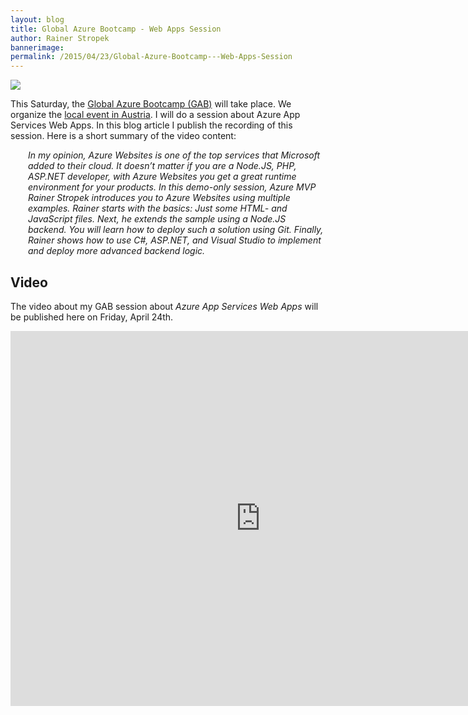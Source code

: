 ```yaml
---
layout: blog
title: Global Azure Bootcamp - Web Apps Session
author: Rainer Stropek
bannerimage: 
permalink: /2015/04/23/Global-Azure-Bootcamp---Web-Apps-Session
---
```


<p class="floatRight" xmlns="http://www.w3.org/1999/xhtml">
  <img src="{{site.baseurl}}images/blog/2015/04/2015-logo-250x250.png" />
</p><p xmlns="http://www.w3.org/1999/xhtml">This Saturday, the <a href="http://global.azurebootcamp.net/" target="_blank">Global Azure Bootcamp (GAB)</a> will take place. We organize the <a href="https://austriaazurebootcamp2015.eventday.com/" target="_blank">local event in Austria</a>. I will do a session about Azure App Services Web Apps. In this blog article I publish the recording of this session. Here is a short summary of the video content:
		</p><div style="margin-left: 2em" xmlns="http://www.w3.org/1999/xhtml">
  <p>
    <em>In my opinion, Azure Websites is one of the top services that Microsoft added to their cloud. It doesn’t matter if you are a Node.JS, PHP, ASP.NET developer, with Azure Websites you get a great runtime environment for your products. In this demo-only session, Azure MVP Rainer Stropek introduces you to Azure Websites using multiple examples. Rainer starts with the basics: Just some HTML- and JavaScript files. Next, he extends the sample using a Node.JS backend. You will learn how to deploy such a solution using Git. Finally, Rainer shows how to use C#, ASP.NET, and Visual Studio to implement and deploy more advanced backend logic.</em>
  </p>
</div><h2 xmlns="http://www.w3.org/1999/xhtml">Video
		</h2><p xmlns="http://www.w3.org/1999/xhtml">The video about my GAB session about <em>Azure App Services Web Apps</em> will be published here on Friday, April 24th.
		</p><iframe width="800" height="600" src="https://www.youtube.com/embed/DLNicdVGIj4?rel=0" frameborder="0" allowfullscreen="allowfullscreen" xmlns="http://www.w3.org/1999/xhtml"></iframe>